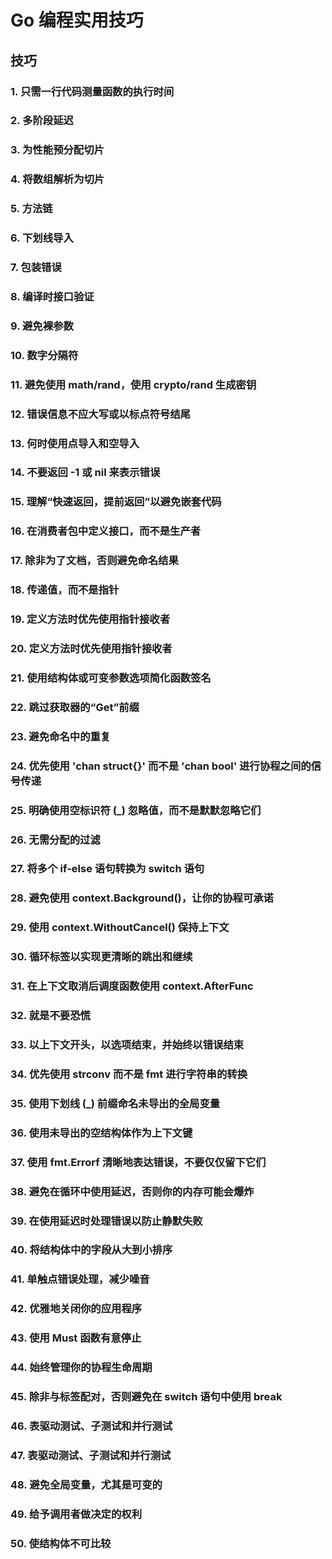 # Go 编程实用技巧

## 技巧

### 1. 只需一行代码测量函数的执行时间

### 2. 多阶段延迟

### 3. 为性能预分配切片

### 4. 将数组解析为切片

### 5. 方法链

### 6. 下划线导入

### 7. 包装错误

### 8. 编译时接口验证

### 9. 避免裸参数

### 10. 数字分隔符

### 11. 避免使用 math/rand，使用 crypto/rand 生成密钥

### 12. 错误信息不应大写或以标点符号结尾

### 13. 何时使用点导入和空导入

### 14. 不要返回 -1 或 nil 来表示错误

### 15. 理解“快速返回，提前返回”以避免嵌套代码

### 16. 在消费者包中定义接口，而不是生产者

### 17. 除非为了文档，否则避免命名结果

### 18. 传递值，而不是指针

### 19. 定义方法时优先使用指针接收者

### 20. 定义方法时优先使用指针接收者

### 21. 使用结构体或可变参数选项简化函数签名

### 22. 跳过获取器的“Get”前缀

### 23. 避免命名中的重复

### 24. 优先使用 'chan struct{}' 而不是 'chan bool' 进行协程之间的信号传递

### 25. 明确使用空标识符 (_) 忽略值，而不是默默忽略它们

### 26. 无需分配的过滤

### 27. 将多个 if-else 语句转换为 switch 语句

### 28. 避免使用 context.Background()，让你的协程可承诺

### 29. 使用 context.WithoutCancel() 保持上下文

### 30. 循环标签以实现更清晰的跳出和继续

### 31. 在上下文取消后调度函数使用 context.AfterFunc

### 32. 就是不要恐慌

### 33. 以上下文开头，以选项结束，并始终以错误结束

### 34. 优先使用 strconv 而不是 fmt 进行字符串的转换

### 35. 使用下划线 (_) 前缀命名未导出的全局变量

### 36. 使用未导出的空结构体作为上下文键

### 37. 使用 fmt.Errorf 清晰地表达错误，不要仅仅留下它们

### 38. 避免在循环中使用延迟，否则你的内存可能会爆炸

### 39. 在使用延迟时处理错误以防止静默失败

### 40. 将结构体中的字段从大到小排序

### 41. 单触点错误处理，减少噪音

### 42. 优雅地关闭你的应用程序

### 43. 使用 Must 函数有意停止

### 44. 始终管理你的协程生命周期

### 45. 除非与标签配对，否则避免在 switch 语句中使用 break

### 46. 表驱动测试、子测试和并行测试

### 47. 表驱动测试、子测试和并行测试

### 48. 避免全局变量，尤其是可变的

### 49. 给予调用者做决定的权利

### 50. 使结构体不可比较
